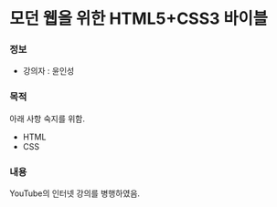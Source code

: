 # 모던 웹을 위한 HTML5+CSS3 바이블


### 정보
* 강의자 : 윤인성

### 목적
아래 사항 숙지를 위함.
* HTML
* CSS

### 내용
YouTube의 인터넷 강의를 병행하였음.
